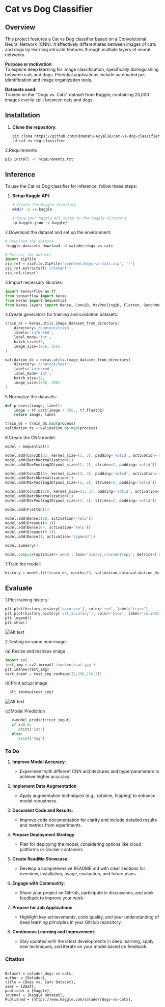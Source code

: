 # Cat vs Dog Classifier

## Overview
This project features a Cat vs Dog classifier based on a Convolutional Neural Network (CNN). It effectively differentiates between images of cats and dogs by learning intricate features through multiple layers of neural networks.

**Purpose or motivation**:  
To explore deep learning for image classification, specifically distinguishing between cats and dogs. Potential applications include automated pet identification and image organization tools.

**Datasets used**:  
Trained on the "Dogs vs. Cats" dataset from Kaggle, containing 25,000 images evenly split between cats and dogs.

## Installation
1. **Clone the repository**:
   ```bash
   git clone https://github.com/Himanshu-Goyal18/cat-vs-dog-classifier.git
   cd cat-vs-dog-classifier
   ```
   
2.Requirements
```bash
pip install -r requirements.txt
```

## Inference
To use the Cat vs Dog classifier for inference, follow these steps:

1. **Setup Kaggle API**:
   ```bash
   # Create the Kaggle directory
   mkdir -p ~/.kaggle
   
   # Copy your Kaggle API token to the Kaggle directory
   cp kaggle.json ~/.kaggle/
   ```

2.Download the dataset and set up the environment:
  ```python
# Download the dataset
!kaggle datasets download -d salader/dogs-vs-cats

# Extract the dataset
import zipfile
zip_ref = zipfile.ZipFile('/content/dogs-vs-cats.zip', 'r')
zip_ref.extractall('/content')
zip_ref.close()
```
3.Import necessary libraries:
```python
import tensorflow as tf
from tensorflow import keras
from keras import Sequential
from keras.layers import Dense, Conv2D, MaxPooling2D, Flatten, BatchNormalization, Dropout
```
4.Create generators for training and validation datasets:
```python
train_ds = keras.utils.image_dataset_from_directory(
    directory='/content/train',
    labels='inferred',
    label_mode='int',
    batch_size=32,
    image_size=(256, 256)
)

validation_ds = keras.utils.image_dataset_from_directory(
    directory='/content/test',
    labels='inferred',
    label_mode='int',
    batch_size=32,
    image_size=(256, 256)
)

```
5.Normalize the datasets:
```python
def process(image, label):
    image = tf.cast(image / 255., tf.float32)
    return image, label

train_ds = train_ds.map(process)
validation_ds = validation_ds.map(process)

```
6.Create the CNN model:
```python
model = Sequential()

model.add(Conv2D(32, kernel_size=(3, 3), padding='valid', activation='relu', input_shape=(256, 256, 3)))
model.add(BatchNormalization())
model.add(MaxPooling2D(pool_size=(2, 2), strides=2, padding='valid'))

model.add(Conv2D(64, kernel_size=(3, 3), padding='valid', activation='relu'))
model.add(BatchNormalization())
model.add(MaxPooling2D(pool_size=(2, 2), strides=2, padding='valid'))

model.add(Conv2D(128, kernel_size=(3, 3), padding='valid', activation='relu'))
model.add(BatchNormalization())
model.add(MaxPooling2D(pool_size=(2, 2), strides=2, padding='valid'))

model.add(Flatten())

model.add(Dense(128, activation='relu'))
model.add(Dropout(0.1))
model.add(Dense(64, activation='relu'))
model.add(Dropout(0.1))
model.add(Dense(1, activation='sigmoid'))

model.summary()

model.compile(optimizer='adam', loss='binary_crossentropy', metrics=['accuracy'])

```
7.Train the model:
```python
history = model.fit(train_ds, epochs=10, validation_data=validation_ds)
```

## Evaluate


1.Plot training history:

```python
plt.plot(history.history['accuracy'], color='red', label='train')
plt.plot(history.history['val_accuracy'], color='blue', label='validation')
plt.legend()
plt.show()

```

![Alt text](evaluate.png)



2.Testing on some new image:

   (a).Resize and reshape image :
   ```python
   import cv2
   test_img = cv2.imread('/content/cat.jpg')
   plt.imshow(test_img)
   test_input = test_img.reshape((1,256,256,3))
   ```


  (b)Print actual image:
   ```python
     plt.imshow(test_img)
   ```
   ![Alt text](cat.jpg)

  (c)Model Prediction   
  ```python
     x=model.predict(test_input)
     if x<0.5:
        print('Cat')
     else:
        print('Dog')
   ```


### To Do

1. **Improve Model Accuracy**:
   - Experiment with different CNN architectures and hyperparameters to achieve higher accuracy.

2. **Implement Data Augmentation**:
   - Apply augmentation techniques (e.g., rotation, flipping) to enhance model robustness.

3. **Document Code and Results**:
   - Improve code documentation for clarity and include detailed results and metrics from experiments.

4. **Prepare Deployment Strategy**:
   - Plan for deploying the model, considering options like cloud platforms or Docker containers.

5. **Create ReadMe Showcase**:
   - Develop a comprehensive README.md with clear sections for overview, installation, usage, evaluation, and future plans.

6. **Engage with Community**:
   - Share your project on GitHub, participate in discussions, and seek feedback to improve your work.

7. **Prepare for Job Applications**:
   - Highlight key achievements, code quality, and your understanding of deep learning principles in your GitHub repository.

8. **Continuous Learning and Improvement**:
   - Stay updated with the latest developments in deep learning, apply new techniques, and iterate on your model based on feedback.




### Citation


```

Dataset = salader_dogs-vs-cats,
author = {Salader},
title = {Dogs vs. Cats Dataset},
year = {2024},
publisher = {Kaggle},
journal = {Kaggle Dataset},
Published = {https://www.kaggle.com/salader/dogs-vs-cats},

```


     



   
